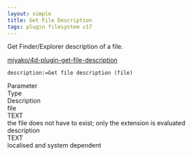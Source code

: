 ```yaml
---
layout: simple
title: Get File Description
tags: plugin filesystem v17
---
```


Get Finder/Explorer description of a file.

<!--more-->

[miyako/4d-plugin-get-file-description](https://github.com/miyako/4d-plugin-get-file-description/)

```
description:=Get file description (file)
```

<div class="grid">
  <div class="syntax-th cell cell--2">Parameter</div>
  <div class="syntax-th cell cell--2">Type</div>
  <div class="syntax-th cell cell--8">Description</div>
  <div class="syntax-td cell cell--2">file</div>
  <div class="syntax-td cell cell--2">TEXT</div>
  <div class="syntax-td cell cell--8">the file does not have to exist; only the extension is evaluated</div>  
  <div class="syntax-td cell cell--2">description</div>
  <div class="syntax-td cell cell--2">TEXT</div>
  <div class="syntax-td cell cell--8">localised and system dependent</div>  
</div>
